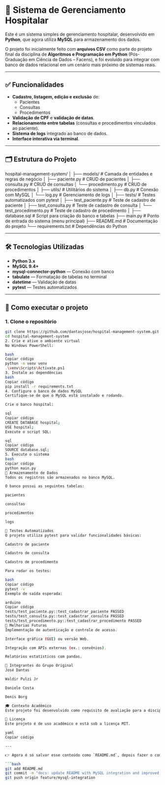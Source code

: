 # 🏥 Sistema de Gerenciamento Hospitalar

Este é um sistema simples de gerenciamento hospitalar, desenvolvido em **Python**, que agora utiliza **MySQL** para armazenamento dos dados.  

O projeto foi inicialmente feito com **arquivos CSV** como parte do projeto final da disciplina de **Algoritmos e Programação em Python** (Pós-Graduação em Ciência de Dados – Facens), e foi evoluído para integrar com banco de dados relacional em um cenário mais próximo de sistemas reais.

---

## ✅ Funcionalidades

- **Cadastro, listagem, edição e exclusão** de:
  - Pacientes
  - Consultas
  - Procedimentos
- **Validação de CPF** e **validação de datas**.
- **Relacionamento entre tabelas** (consultas e procedimentos vinculados ao paciente).
- **Sistema de logs** integrado ao banco de dados.
- **Interface interativa via terminal**.

---

## 🗂️ Estrutura do Projeto

hospital-management-system/
│
├── models/ # Camada de entidades e regras de negócio
│ ├── paciente.py # CRUD de pacientes
│ ├── consulta.py # CRUD de consultas
│ └── procedimento.py # CRUD de procedimentos
│
├── utils/ # Utilitários do sistema
│ ├── db.py # Conexão com MySQL
│ └── log.py # Gerenciamento de logs
│
├── tests/ # Testes automatizados com pytest
│ ├── test_paciente.py # Teste de cadastro de paciente
│ ├── test_consulta.py # Teste de cadastro de consulta
│ └── test_procedimento.py # Teste de cadastro de procedimento
│
├── database.sql # Script para criação do banco e tabelas
├── main.py # Ponto de entrada do sistema (menu principal)
├── README.md # Documentação do projeto
└── requirements.txt # Dependências do Python

---

## 🛠️ Tecnologias Utilizadas

- **Python 3.x**
- **MySQL 9.4+**
- **mysql-connector-python** — Conexão com banco
- **tabulate** — Formatação de tabelas no terminal
- **datetime** — Validação de datas
- **pytest** — Testes automatizados

---

## 🚀 Como executar o projeto

### 1. Clone o repositório
```bash
git clone https://github.com/dantasjose/hospital-management-system.git
cd hospital-management-system
2. Crie e ative o ambiente virtual
No Windows PowerShell:

bash
Copiar código
python -m venv venv
.\venv\Scripts\Activate.ps1
3. Instale as dependências
bash
Copiar código
pip install -r requirements.txt
4. Configure o banco de dados MySQL
Certifique-se de que o MySQL está instalado e rodando.

Crie o banco hospital:

sql
Copiar código
CREATE DATABASE hospital;
USE hospital;
Execute o script SQL:

sql
Copiar código
SOURCE database.sql;
5. Execute o sistema
bash
Copiar código
python main.py
📁 Armazenamento de Dados
Todos os registros são armazenados no banco MySQL.

O banco possui as seguintes tabelas:

pacientes

consultas

procedimentos

logs

🧪 Testes Automatizados
O projeto utiliza pytest para validar funcionalidades básicas:

Cadastro de paciente

Cadastro de consulta

Cadastro de procedimento

Para rodar os testes:

bash
Copiar código
pytest -v
Exemplo de saída esperada:

arduino
Copiar código
tests/test_paciente.py::test_cadastrar_paciente PASSED
tests/test_consulta.py::test_cadastrar_consulta PASSED
tests/test_procedimento.py::test_cadastrar_procedimento PASSED
📌 Melhorias Futuras
Implementação de autenticação e controle de acesso.

Interface gráfica (GUI) ou versão Web.

Integração com APIs externas (ex.: convênios).

Relatórios estatísticos com pandas.

👥 Integrantes do Grupo Original
José Dantas

Waldir Pulzi Jr

Daniele Costa

Denis Borg

🎓 Contexto Acadêmico
Este projeto foi desenvolvido como requisito de avaliação para a disciplina de Algoritmos e Programação em Python no curso de Pós-Graduação em Ciência de Dados — Facens, e posteriormente evoluído para uso de MySQL em ambiente de aprendizado real.

📄 Licença
Este projeto é de uso acadêmico e está sob a licença MIT.

yaml
Copiar código

---

👉 Agora é só salvar esse conteúdo como `README.md`, depois fazer o commit e push:

```bash
git add README.md
git commit -m "docs: update README with MySQL integration and improved structure"
git push origin feature/mysql-integration